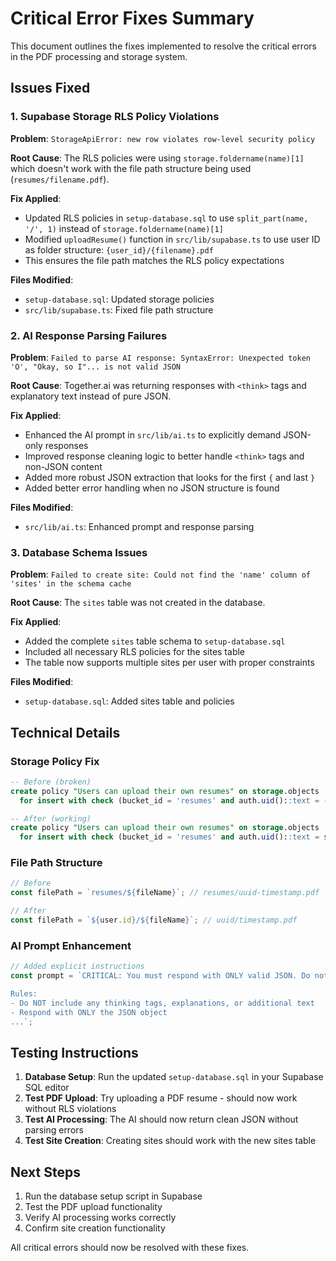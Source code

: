 # Critical Error Fixes Summary

This document outlines the fixes implemented to resolve the critical errors in the PDF processing and storage system.

## Issues Fixed

### 1. Supabase Storage RLS Policy Violations

**Problem**: `StorageApiError: new row violates row-level security policy`

**Root Cause**: The RLS policies were using `storage.foldername(name)[1]` which doesn't work with the file path structure being used (`resumes/filename.pdf`).

**Fix Applied**:

- Updated RLS policies in `setup-database.sql` to use `split_part(name, '/', 1)` instead of `storage.foldername(name)[1]`
- Modified `uploadResume()` function in `src/lib/supabase.ts` to use user ID as folder structure: `{user_id}/{filename}.pdf`
- This ensures the file path matches the RLS policy expectations

**Files Modified**:

- `setup-database.sql`: Updated storage policies
- `src/lib/supabase.ts`: Fixed file path structure

### 2. AI Response Parsing Failures

**Problem**: `Failed to parse AI response: SyntaxError: Unexpected token 'O', "Okay, so I"... is not valid JSON`

**Root Cause**: Together.ai was returning responses with `<think>` tags and explanatory text instead of pure JSON.

**Fix Applied**:

- Enhanced the AI prompt in `src/lib/ai.ts` to explicitly demand JSON-only responses
- Improved response cleaning logic to better handle `<think>` tags and non-JSON content
- Added more robust JSON extraction that looks for the first `{` and last `}`
- Added better error handling when no JSON structure is found

**Files Modified**:

- `src/lib/ai.ts`: Enhanced prompt and response parsing

### 3. Database Schema Issues

**Problem**: `Failed to create site: Could not find the 'name' column of 'sites' in the schema cache`

**Root Cause**: The `sites` table was not created in the database.

**Fix Applied**:

- Added the complete `sites` table schema to `setup-database.sql`
- Included all necessary RLS policies for the sites table
- The table now supports multiple sites per user with proper constraints

**Files Modified**:

- `setup-database.sql`: Added sites table and policies

## Technical Details

### Storage Policy Fix

```sql
-- Before (broken)
create policy "Users can upload their own resumes" on storage.objects
  for insert with check (bucket_id = 'resumes' and auth.uid()::text = (storage.foldername(name))[1]);

-- After (working)
create policy "Users can upload their own resumes" on storage.objects
  for insert with check (bucket_id = 'resumes' and auth.uid()::text = split_part(name, '/', 1));
```

### File Path Structure

```javascript
// Before
const filePath = `resumes/${fileName}`; // resumes/uuid-timestamp.pdf

// After
const filePath = `${user.id}/${fileName}`; // uuid/timestamp.pdf
```

### AI Prompt Enhancement

```javascript
// Added explicit instructions
const prompt = `CRITICAL: You must respond with ONLY valid JSON. Do not include any thinking, explanations, or additional text.

Rules:
- Do NOT include any thinking tags, explanations, or additional text
- Respond with ONLY the JSON object
...`;
```

## Testing Instructions

1. **Database Setup**: Run the updated `setup-database.sql` in your Supabase SQL editor
2. **Test PDF Upload**: Try uploading a PDF resume - should now work without RLS violations
3. **Test AI Processing**: The AI should now return clean JSON without parsing errors
4. **Test Site Creation**: Creating sites should work with the new sites table

## Next Steps

1. Run the database setup script in Supabase
2. Test the PDF upload functionality
3. Verify AI processing works correctly
4. Confirm site creation functionality

All critical errors should now be resolved with these fixes.

